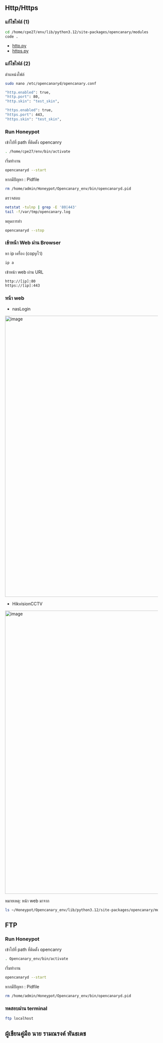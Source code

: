 ## Http/Https
### แก้ไขไฟล์ (1)
```bash
cd /home/cpe27/env/lib/python3.12/site-packages/opencanary/modules
code .
```
* [http.py](/Plugin/Opencannary/modules/http.py)
* [https.py](/Plugin/Opencannary/modules/https.py)
### แก้ไขไฟล์ (2)
ตำแหน่งไฟล์
```bash
sudo nano /etc/opencanaryd/opencanary.conf
```
```bash
"http.enabled": true,
"http.port": 80,
"http.skin": "test_skin",
```
```bash
"https.enabled": true,
"https.port": 443,
"https.skin": "test_skin",
```

### Run Honeypot
เข้าไปที่ path ที่ติดตั้ง opencanry
```bash
. /home/cpe27/env/bin/activate
```

เริ่มทำงาน
```bash
opencanaryd --start
```
หากมีปัญหา : Pidfile
```bash
rm /home/admin/Honeypot/Opencanary_env/bin/opencanaryd.pid
```

ตรวจสอบ
```bash
netstat -tulnp | grep -E '80|443'
tail -f/var/tmp/opencanary.log
```
หยุดการทำ
```bash
opencanaryd --stop
```

### เข้าหน้า Web ผ่าน Browser
หา ip เครื่อง (copyไว้)
```bash
ip a
```
เข้าหน้า web ผ่าน URL
```bash
http://[ip]:80
https://[ip]:443
```
### หน้า web
- nasLogin
<img width="1808" height="923" alt="image" src="https://github.com/user-attachments/assets/b7133f08-7a13-4d8c-acbc-893a4d871302" />

- HikvisionCCTV
<img width="1856" height="930" alt="image" src="https://github.com/user-attachments/assets/de4ea107-f8de-4b52-bf96-fb1fe364a033" />

หมายเหตุ: หน้า web มาจาก

```bash
ls ~/Honeypot/Opencanary_env/lib/python3.12/site-packages/opencanary/modules/data/http/skin/
```
## FTP

### Run Honeypot
เข้าไปที่ path ที่ติดตั้ง opencanry
```bash
. Opencanary_env/bin/activate
```
เริ่มทำงาน
```bash
opencanaryd --start
```
หากมีปัญหา : Pidfile
```bash
rm /home/admin/Honeypot/Opencanary_env/bin/opencanaryd.pid
```
### ทดสอบผ่าน terminal
```bash
ftp localhost
```

## ผู้เขียนคู่มือ นาย รามณรงค์ พันธเดช
